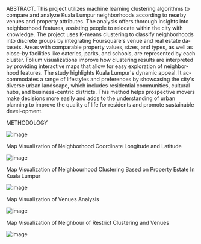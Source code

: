 ABSTRACT. This project utilizes machine learning clustering algorithms to compare and analyze Kuala Lumpur neighborhoods according to nearby venues and property attributes. 
The analysis offers thorough insights into neighborhood features, assisting people to relocate within the city with knowledge. 
The project uses K-means clustering to classify neighborhoods into discrete groups by integrating Foursquare's venue and real estate da-tasets.
Areas with comparable property values, sizes, and types, as well as close-by facilities like eateries, parks, and schools, are represented by each cluster. 
Folium visualizations improve how clustering results are interpreted by providing interactive maps that allow for easy exploration of neighbor-hood features. 
The study highlights Kuala Lumpur's dynamic appeal.
It ac-commodates a range of lifestyles and preferences by showcasing the city's diverse urban landscape, which includes residential communities, cultural hubs, and business-centric districts. 
This method helps prospective movers make decisions more easily and adds to the understanding of urban planning to improve the quality of life for residents and promote sustainable devel-opment.


METHODOLOGY

![image](https://github.com/user-attachments/assets/b340d31e-5673-4cf3-9288-b8f12b56ac6d)


Map Visualization of Neighborhood Coordinate Longitude and Latitude

![image](https://github.com/user-attachments/assets/b27881ed-a039-4e3f-ad33-f565bc020149)

Map Visualization of Neighbourhood Clustering Based on Property Estate In Kuala Lumpur

![image](https://github.com/user-attachments/assets/24b9223b-55ba-4fcf-98e5-6edced47987c)


Map Visualization of Venues Analysis

![image](https://github.com/user-attachments/assets/0b6b0346-a65d-4467-8773-45b032fcae45)


Map Visualization of Neighbour of Restrict Clustering  and Venues

![image](https://github.com/user-attachments/assets/df6e0f51-3e2a-4cb2-8969-2bc12fa33fcf)
